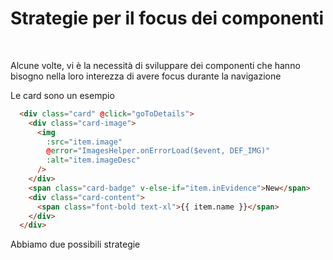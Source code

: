 <h1 class="title">Strategie per il focus dei componenti</h1>

<br>

Alcune volte, vi è la necessità di sviluppare dei componenti che hanno bisogno nella loro interezza di avere focus durante la navigazione

Le card sono un esempio

```html 
  <div class="card" @click="goToDetails">
    <div class="card-image">
      <img
        :src="item.image"
        @error="ImagesHelper.onErrorLoad($event, DEF_IMG)"
        :alt="item.imageDesc"
      />
    </div>
    <span class="card-badge" v-else-if="item.inEvidence">New</span>
    <div class="card-content">
      <span class="font-bold text-xl">{{ item.name }}</span>
    </div>
  </div>
```

Abbiamo due possibili strategie